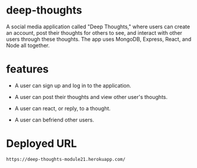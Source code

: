 # deep-thoughts

A social media application called "Deep Thoughts," where users can create an account, post their thoughts for others to see, and interact with other users through these thoughts. The app uses MongoDB, Express, React, and Node all together.

# features

- A user can sign up and log in to the application.

- A user can post their thoughts and view other user's thoughts.

- A user can react, or reply, to a thought.

- A user can befriend other users.

# Deployed URL

    https://deep-thoughts-module21.herokuapp.com/
